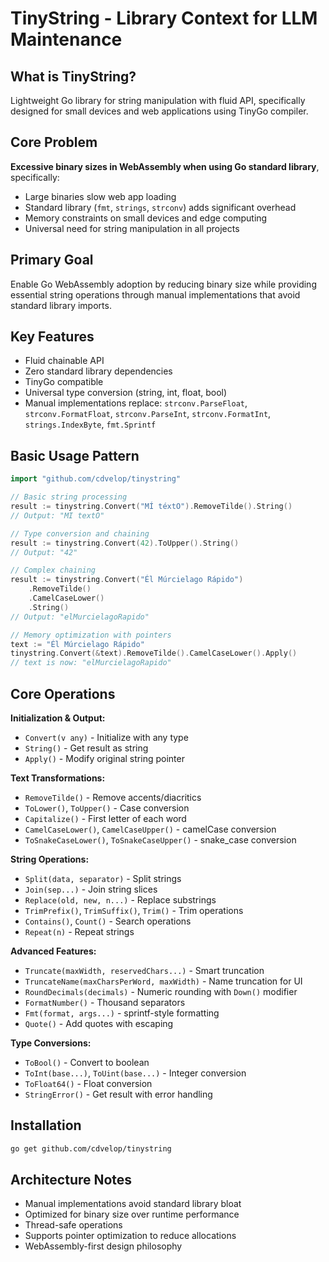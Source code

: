 # TinyString - Library Context for LLM Maintenance

## What is TinyString?

Lightweight Go library for string manipulation with fluid API, specifically designed for small devices and web applications using TinyGo compiler.

## Core Problem

**Excessive binary sizes in WebAssembly when using Go standard library**, specifically:
- Large binaries slow web app loading
- Standard library (`fmt`, `strings`, `strconv`) adds significant overhead  
- Memory constraints on small devices and edge computing
- Universal need for string manipulation in all projects

## Primary Goal

Enable Go WebAssembly adoption by reducing binary size while providing essential string operations through manual implementations that avoid standard library imports.

## Key Features

- Fluid chainable API
- Zero standard library dependencies
- TinyGo compatible
- Universal type conversion (string, int, float, bool)
- Manual implementations replace: `strconv.ParseFloat`, `strconv.FormatFloat`, `strconv.ParseInt`, `strconv.FormatInt`, `strings.IndexByte`, `fmt.Sprintf`

## Basic Usage Pattern

```go
import "github.com/cdvelop/tinystring"

// Basic string processing
result := tinystring.Convert("MÍ téxtO").RemoveTilde().String()
// Output: "MI textO"

// Type conversion and chaining
result := tinystring.Convert(42).ToUpper().String()
// Output: "42"

// Complex chaining
result := tinystring.Convert("Él Múrcielago Rápido")
    .RemoveTilde()
    .CamelCaseLower()
    .String()
// Output: "elMurcielagoRapido"

// Memory optimization with pointers
text := "Él Múrcielago Rápido"
tinystring.Convert(&text).RemoveTilde().CamelCaseLower().Apply()
// text is now: "elMurcielagoRapido"
```

## Core Operations

**Initialization & Output:**
- `Convert(v any)` - Initialize with any type
- `String()` - Get result as string 
- `Apply()` - Modify original string pointer

**Text Transformations:**
- `RemoveTilde()` - Remove accents/diacritics
- `ToLower()`, `ToUpper()` - Case conversion
- `Capitalize()` - First letter of each word
- `CamelCaseLower()`, `CamelCaseUpper()` - camelCase conversion
- `ToSnakeCaseLower()`, `ToSnakeCaseUpper()` - snake_case conversion

**String Operations:**
- `Split(data, separator)` - Split strings
- `Join(sep...)` - Join string slices
- `Replace(old, new, n...)` - Replace substrings
- `TrimPrefix()`, `TrimSuffix()`, `Trim()` - Trim operations
- `Contains()`, `Count()` - Search operations
- `Repeat(n)` - Repeat strings

**Advanced Features:**
- `Truncate(maxWidth, reservedChars...)` - Smart truncation
- `TruncateName(maxCharsPerWord, maxWidth)` - Name truncation for UI
- `RoundDecimals(decimals)` - Numeric rounding with `Down()` modifier
- `FormatNumber()` - Thousand separators
- `Fmt(format, args...)` - sprintf-style formatting
- `Quote()` - Add quotes with escaping

**Type Conversions:**
- `ToBool()` - Convert to boolean
- `ToInt(base...)`, `ToUint(base...)` - Integer conversion
- `ToFloat64()` - Float conversion
- `StringError()` - Get result with error handling

## Installation

```bash
go get github.com/cdvelop/tinystring
```

## Architecture Notes

- Manual implementations avoid standard library bloat
- Optimized for binary size over runtime performance
- Thread-safe operations
- Supports pointer optimization to reduce allocations
- WebAssembly-first design philosophy
